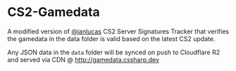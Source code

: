 # CS2-Gamedata

A modified version of [@ianlucas](https://github.com/ianlucas) CS2 Server Signatures Tracker that verifies the gamedata in the data folder is valid based on the latest CS2 update.

Any JSON data in the `data` folder will be synced on push to Cloudflare R2 and served via CDN @ http://gamedata.cssharp.dev
